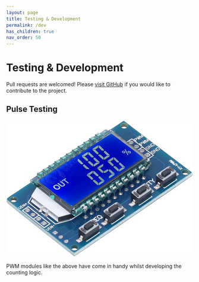```yaml
---
layout: page
title: Testing & Development
permalink: /dev
has_children: true
nav_order: 50
---
```


# Testing & Development

Pull requests are welcomed! Please [visit GitHub](https://github.com/steadramon/ESPGeiger) if you would like to contribute to the project.

## Pulse Testing

![PWM module](img/pwmmodule.jpg)

PWM modules like the above have come in handy whilst developing the counting logic.
